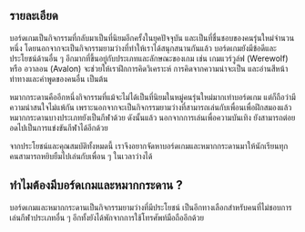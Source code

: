 ## รายละเอียด
บอร์ดเกมเป็นกิจกรรมที่กลับมาเป็นที่นิยมอีกครั้งในยุคปัจจุบัน และเป็นที่ชื่นชอบของคนรุ่นใหม่จำนวนหนึ่ง โดยนอกจากจะเป็นกิจกรรมยามว่างที่ทำให้เราได้สนุกสนานกันแล้ว บอร์ดเกมยังมีข้อดีและประโยชน์ด้านอื่น ๆ อีกมากที่ขึ้นอยู่กับประเภทและลักษณะของเกม เช่น เกมแวร์วูล์ฟ (Werewolf) หรือ อวาลอน (Avalon) จะช่วยให้เราฝึกการคิดวิเคราะห์ การคิดจากความน่าจะเป็น และอ่านสีหน้าท่าทางและคำพูดของคนอื่น เป็นต้น

หมากกระดานคืออีกหนึ่งกิจกรรมที่แม้จะไม่ได้เป็นที่นิยมในหมู่คนรุ่นใหม่มากเท่าบอร์ดเกม แต่ก็ถือว่ามีความน่าสนใจไม่แพ้กัน เพราะนอกจากจะเป็นกิจกรรมยามว่างที่สามารถเล่นกับเพื่อนเพื่อฝึกสมองแล้ว หมากกระดานบางประเภทยังเป็นกีฬาด้วย ดังนั้นแล้ว นอกจากการเล่นเพื่อความบันเทิง ยังสามารถต่อยอดไปเป็นการแข่งขันกีฬาได้อีกด้วย

จากประโยชน์และคุณสมบัติทั้งหมดนี้ เราจึงอยากจัดหาบอร์ดเกมและหมากกระดานมาให้นักเรียนทุกคนสามารถหยิบยืมไปเล่นกับเพื่อน ๆ ในเวลาว่างได้

## ทำไมต้องมีบอร์ดเกมและหมากกระดาน ?
บอร์ดเกมและหมากกระดานเป็นกิจกรรมยามว่างที่มีประโยชน์ เป็นอีกทางเลือกสำหรับคนที่ไม่ชอบการเล่นกีฬาประเภทอื่น ๆ อีกทั้งยังได้พักจากการใช้โทรศัพท์มือถืออีกด้วย
<!--stackedit_data:
eyJoaXN0b3J5IjpbLTQyMzY3Njc2NCwtMjk5OTI5MDc5LDYwMD
EyMjQ0NSwtMjk3MTg3ODQwLDg1NDkyNzMxMywxMDkzMjAwMjIs
NTYxNDAzNzc4LC05NTA5MzQzMTBdfQ==
-->